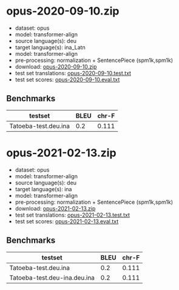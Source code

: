 # opus-2020-09-10.zip

* dataset: opus
* model: transformer-align
* source language(s): deu
* target language(s): ina_Latn
* model: transformer-align
* pre-processing: normalization + SentencePiece (spm1k,spm1k)
* download: [opus-2020-09-10.zip](https://object.pouta.csc.fi/Tatoeba-MT-models/deu-ina/opus-2020-09-10.zip)
* test set translations: [opus-2020-09-10.test.txt](https://object.pouta.csc.fi/Tatoeba-MT-models/deu-ina/opus-2020-09-10.test.txt)
* test set scores: [opus-2020-09-10.eval.txt](https://object.pouta.csc.fi/Tatoeba-MT-models/deu-ina/opus-2020-09-10.eval.txt)

## Benchmarks

| testset               | BLEU  | chr-F |
|-----------------------|-------|-------|
| Tatoeba-test.deu.ina 	| 0.2 	| 0.111 |

# opus-2021-02-13.zip

* dataset: opus
* model: transformer-align
* source language(s): deu
* target language(s): ina
* model: transformer-align
* pre-processing: normalization + SentencePiece (spm1k,spm1k)
* download: [opus-2021-02-13.zip](https://object.pouta.csc.fi/Tatoeba-MT-models/deu-ina/opus-2021-02-13.zip)
* test set translations: [opus-2021-02-13.test.txt](https://object.pouta.csc.fi/Tatoeba-MT-models/deu-ina/opus-2021-02-13.test.txt)
* test set scores: [opus-2021-02-13.eval.txt](https://object.pouta.csc.fi/Tatoeba-MT-models/deu-ina/opus-2021-02-13.eval.txt)

## Benchmarks

| testset               | BLEU  | chr-F |
|-----------------------|-------|-------|
| Tatoeba-test.deu.ina 	| 0.2 	| 0.111 |
| Tatoeba-test.deu-ina.deu.ina 	| 0.2 	| 0.111 |

